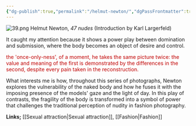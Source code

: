 ```yaml
---
{"dg-publish":true,"permalink":"/helmut-newton/","dgPassFrontmatter":true}
---
```


![39.png](/img/user/39.png)
Helmut Newton, *47 nudes* (Introduction by Karl Largerfeld)


It caught my attention because it shows a power play between domination and submission, where the body becomes an object of desire and control.

<span style="color:rgb(192, 0, 0)">the 'once-only-ness', of a moment, he takes the same picture twice: the value and meaning of the first is demonstrated by the differences in the second, despite every pain taken in the reconstruction.</span>

What interests me is how, throughout this series of photographs, Newton explores the vulnerability of the naked body and how he fuses it with the imposing presence of the models' gaze and the light of day. In this play of contrasts, the fragility of the body is transformed into a symbol of power that challenges the traditional perception of nudity in fashion photography.

**Links;** [[Sexual attraction\|Sexual attraction]],  [[Fashion\|Fashion]]

